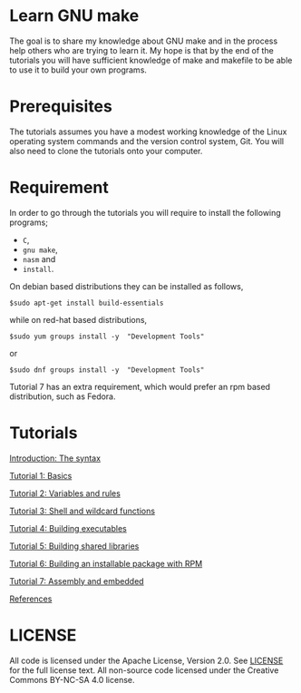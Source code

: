 Learn GNU make
===============

The goal is to share my knowledge about GNU make and in the process help others who are trying to learn it.
My hope is that by the end of the tutorials you will have sufficient knowledge of make and makefile to be 
able to use it to build your own programs.

# Prerequisites
The tutorials assumes you have a modest working knowledge of the Linux operating system commands and the version control system, Git.
You will also need to clone the tutorials onto your computer.

# Requirement 
In order to go through the tutorials you will require to install the following programs;
* `C`,
* `gnu make`,
* `nasm` and 
* `install`.

On debian based distributions they can be installed as follows,
```
$sudo apt-get install build-essentials
```

while on red-hat based distributions,
```
$sudo yum groups install -y  "Development Tools"
```
or
```
$sudo dnf groups install -y  "Development Tools"
```

Tutorial 7 has an extra requirement, which would prefer an rpm based distribution, such as Fedora.


Tutorials
===========

[Introduction: The syntax](./intro/readme.md)

[Tutorial 1: Basics](./tutorial1/readme.md)

[Tutorial 2: Variables and rules](./tutorial2/readme.md)

[Tutorial 3: Shell and wildcard functions](./tutorial3/readme.md)

[Tutorial 4: Building executables](./tutorial4/readme.md)

[Tutorial 5: Building shared libraries](./tutorial5/readme.md)

[Tutorial 6: Building an installable package with RPM](./tutorial6/readme.md)

[Tutorial 7: Assembly and embedded](./tutorial7/readme.md)

[References](./references/readme.md)


LICENSE
==========

All code is licensed under the Apache License, Version 2.0. See [LICENSE](LICENSE) for the full license text.
All non-source code licensed under the Creative Commons BY-NC-SA 4.0 license.
